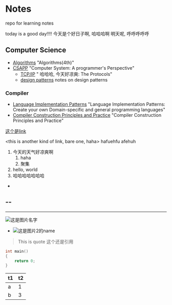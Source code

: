 # Notes

repo for learning notes

today is a good day!!!!
今天是个好日子啊, 哈哈哈啊
明天呢, 呼呼呼呼呼

## Computer Science  
- [Algorithms](./algorithms.md) "Algorithms(4th)"
- [CSAPP](./csapp.md) "Computer System: A programmer's Perspective"
    - [TCP/IP](./tcpip.md) " 哈哈哈, 今天好凉爽: The Protocols"
    - [design patterns](./designPattern.md) notes on design patterns

### Compiler
- [Language Implementation Patterns](./lanImpPat.md) "Language Implementation Patterns: Create your own Domain-specific and general programming languages"
- [Compiler Construction Principles and Practice](./compiler.md) "Compiler Construction Principles and Practice"

[这个是link](这个是link的address)

<this is another kind of link, bare one, haha>
hafuehfu <haufeh> afehuh

1. 今天的天气好凉爽啊
    1. haha
    2. 聚集
2. hello, world
3. 哈哈哈哈哈哈哈
-
--
---
----

![这是图片名字](这是图片的地址)
- ![这是图片2的name](这是图片2的地址)

> This is quote
> 这个还是引用

``` c++
int main()
{
    return 0;
}
```

| t1 | t2 |
| -- | -- |
| a  | 1  |
| b  | 3  |